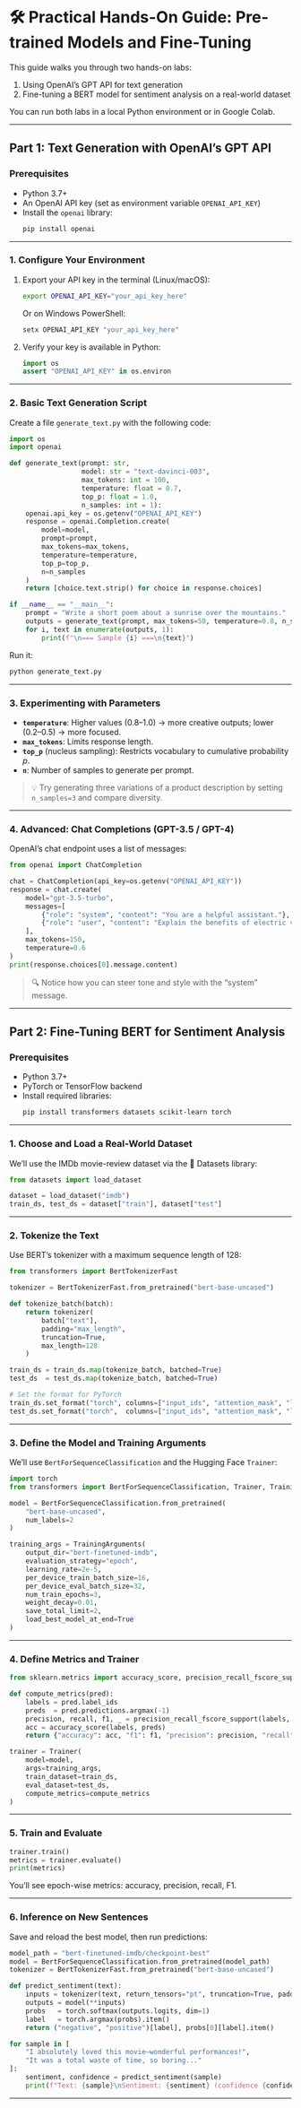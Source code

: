 # 🛠 Practical Hands-On Guide: Pre-trained Models and Fine-Tuning

This guide walks you through two hands-on labs:  
1. Using OpenAI’s GPT API for text generation  
2. Fine-tuning a BERT model for sentiment analysis on a real-world dataset  

You can run both labs in a local Python environment or in Google Colab.

---

## Part 1: Text Generation with OpenAI’s GPT API

### Prerequisites

- Python 3.7+  
- An OpenAI API key (set as environment variable `OPENAI_API_KEY`)  
- Install the `openai` library:  
  ```bash
  pip install openai
  ```

---

### 1. Configure Your Environment

1. Export your API key in the terminal (Linux/macOS):  
   ```bash
   export OPENAI_API_KEY="your_api_key_here"
   ```  
   Or on Windows PowerShell:  
   ```powershell
   setx OPENAI_API_KEY "your_api_key_here"
   ```

2. Verify your key is available in Python:  
   ```python
   import os
   assert "OPENAI_API_KEY" in os.environ
   ```

---

### 2. Basic Text Generation Script

Create a file `generate_text.py` with the following code:

```python
import os
import openai

def generate_text(prompt: str, 
                  model: str = "text-davinci-003", 
                  max_tokens: int = 100, 
                  temperature: float = 0.7,
                  top_p: float = 1.0,
                  n_samples: int = 1):
    openai.api_key = os.getenv("OPENAI_API_KEY")
    response = openai.Completion.create(
        model=model,
        prompt=prompt,
        max_tokens=max_tokens,
        temperature=temperature,
        top_p=top_p,
        n=n_samples
    )
    return [choice.text.strip() for choice in response.choices]

if __name__ == "__main__":
    prompt = "Write a short poem about a sunrise over the mountains."
    outputs = generate_text(prompt, max_tokens=50, temperature=0.8, n_samples=2)
    for i, text in enumerate(outputs, 1):
        print(f"\n=== Sample {i} ===\n{text}")
```

Run it:
```bash
python generate_text.py
```

---

### 3. Experimenting with Parameters

- **`temperature`**: Higher values (0.8–1.0) → more creative outputs; lower (0.2–0.5) → more focused.  
- **`max_tokens`**: Limits response length.  
- **`top_p`** (nucleus sampling): Restricts vocabulary to cumulative probability _p_.  
- **`n`**: Number of samples to generate per prompt.

> 💡 Try generating three variations of a product description by setting `n_samples=3` and compare diversity.

---

### 4. Advanced: Chat Completions (GPT-3.5 / GPT-4)

OpenAI’s chat endpoint uses a list of messages:

```python
from openai import ChatCompletion

chat = ChatCompletion(api_key=os.getenv("OPENAI_API_KEY"))
response = chat.create(
    model="gpt-3.5-turbo",
    messages=[
        {"role": "system", "content": "You are a helpful assistant."},
        {"role": "user", "content": "Explain the benefits of electric vehicles."}
    ],
    max_tokens=150,
    temperature=0.6
)
print(response.choices[0].message.content)
```

> 🔍 Notice how you can steer tone and style with the “system” message.

---

## Part 2: Fine-Tuning BERT for Sentiment Analysis

### Prerequisites

- Python 3.7+  
- PyTorch or TensorFlow backend  
- Install required libraries:  
  ```bash
  pip install transformers datasets scikit-learn torch
  ```

---

### 1. Choose and Load a Real-World Dataset

We’ll use the IMDb movie-review dataset via the 🤗 Datasets library:

```python
from datasets import load_dataset

dataset = load_dataset("imdb")
train_ds, test_ds = dataset["train"], dataset["test"]
```

---

### 2. Tokenize the Text

Use BERT’s tokenizer with a maximum sequence length of 128:

```python
from transformers import BertTokenizerFast

tokenizer = BertTokenizerFast.from_pretrained("bert-base-uncased")

def tokenize_batch(batch):
    return tokenizer(
        batch["text"], 
        padding="max_length", 
        truncation=True, 
        max_length=128
    )

train_ds = train_ds.map(tokenize_batch, batched=True)
test_ds  = test_ds.map(tokenize_batch, batched=True)

# Set the format for PyTorch
train_ds.set_format("torch", columns=["input_ids", "attention_mask", "label"])
test_ds.set_format("torch",  columns=["input_ids", "attention_mask", "label"])
```

---

### 3. Define the Model and Training Arguments

We’ll use `BertForSequenceClassification` and the Hugging Face `Trainer`:

```python
import torch
from transformers import BertForSequenceClassification, Trainer, TrainingArguments

model = BertForSequenceClassification.from_pretrained(
    "bert-base-uncased", 
    num_labels=2
)

training_args = TrainingArguments(
    output_dir="bert-finetuned-imdb",
    evaluation_strategy="epoch",
    learning_rate=2e-5,
    per_device_train_batch_size=16,
    per_device_eval_batch_size=32,
    num_train_epochs=3,
    weight_decay=0.01,
    save_total_limit=2,
    load_best_model_at_end=True
)
```

---

### 4. Define Metrics and Trainer

```python
from sklearn.metrics import accuracy_score, precision_recall_fscore_support

def compute_metrics(pred):
    labels = pred.label_ids
    preds  = pred.predictions.argmax(-1)
    precision, recall, f1, _ = precision_recall_fscore_support(labels, preds, average="binary")
    acc = accuracy_score(labels, preds)
    return {"accuracy": acc, "f1": f1, "precision": precision, "recall": recall}

trainer = Trainer(
    model=model,
    args=training_args,
    train_dataset=train_ds,
    eval_dataset=test_ds,
    compute_metrics=compute_metrics
)
```

---

### 5. Train and Evaluate

```python
trainer.train()
metrics = trainer.evaluate()
print(metrics)
```

You’ll see epoch-wise metrics: accuracy, precision, recall, F1.

---

### 6. Inference on New Sentences

Save and reload the best model, then run predictions:

```python
model_path = "bert-finetuned-imdb/checkpoint-best"
model = BertForSequenceClassification.from_pretrained(model_path)
tokenizer = BertTokenizerFast.from_pretrained("bert-base-uncased")

def predict_sentiment(text):
    inputs = tokenizer(text, return_tensors="pt", truncation=True, padding=True, max_length=128)
    outputs = model(**inputs)
    probs   = torch.softmax(outputs.logits, dim=1)
    label   = torch.argmax(probs).item()
    return ("negative", "positive")[label], probs[0][label].item()

for sample in [
    "I absolutely loved this movie—wonderful performances!",
    "It was a total waste of time, so boring..."
]:
    sentiment, confidence = predict_sentiment(sample)
    print(f"Text: {sample}\nSentiment: {sentiment} (confidence {confidence:.2f})\n")
```

---
